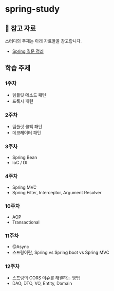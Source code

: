 # spring-study

## 📌 참고 자료
스터디의 주제는 아래 자료들을 참고합니다.
- [Spring 질문 정리](https://www.notion.so/Spring-f3307e6f46ef4fe5a592a0c5e23e640f)

## 학습 주제

### 1주차
* 템플릿 메소드 패턴
* 프록시 패턴

### 2주차
* 템플릿 콜백 패턴
* 데코레이터 패턴

### 3주차
* Spring Bean
* IoC / DI

### 4주차
* Spring MVC
* Spring Filter, Interceptor, Argument Resolver

### 10주차
* AOP
* Transactional

### 11주차
* @Async
* 스프링이란, Spring vs Spring boot vs Spring MVC

### 12주차
* 스프링의 CORS 이슈를 해결하는 방법
* DAO, DTO, VO, Entity, Domain

